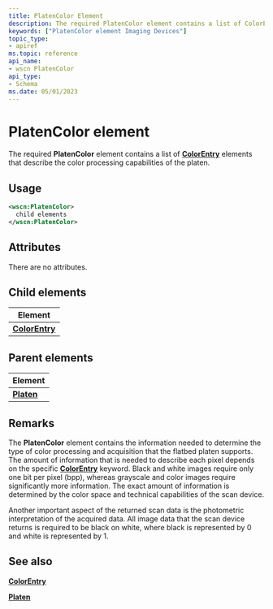 ```yaml
---
title: PlatenColor Element
description: The required PlatenColor element contains a list of ColorEntry elements that describe the color processing capabilities of the platen.
keywords: ["PlatenColor element Imaging Devices"]
topic_type:
- apiref
ms.topic: reference
api_name:
- wscn PlatenColor
api_type:
- Schema
ms.date: 05/01/2023
---
```


# PlatenColor element

The required **PlatenColor** element contains a list of [**ColorEntry**](colorentry.md) elements that describe the color processing capabilities of the platen.

## Usage

```xml
<wscn:PlatenColor>
  child elements
</wscn:PlatenColor>
```

## Attributes

There are no attributes.

## Child elements

| Element |
|--|
| [**ColorEntry**](colorentry.md) |

## Parent elements

| Element |
|--|
| [**Platen**](platen.md) |

## Remarks

The **PlatenColor** element contains the information needed to determine the type of color processing and acquisition that the flatbed platen supports. The amount of information that is needed to describe each pixel depends on the specific [**ColorEntry**](colorentry.md) keyword. Black and white images require only one bit per pixel (bpp), whereas grayscale and color images require significantly more information. The exact amount of information is determined by the color space and technical capabilities of the scan device.

Another important aspect of the returned scan data is the photometric interpretation of the acquired data. All image data that the scan device returns is required to be black on white, where black is represented by 0 and white is represented by 1.

## See also

[**ColorEntry**](colorentry.md)

[**Platen**](platen.md)
